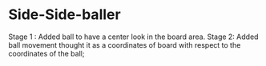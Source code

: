 # Side-Side-baller

Stage 1 : Added ball to have a center look in the board area.
Stage 2: Added ball movement thought it as a coordinates of board with respect to the coordinates of the ball;